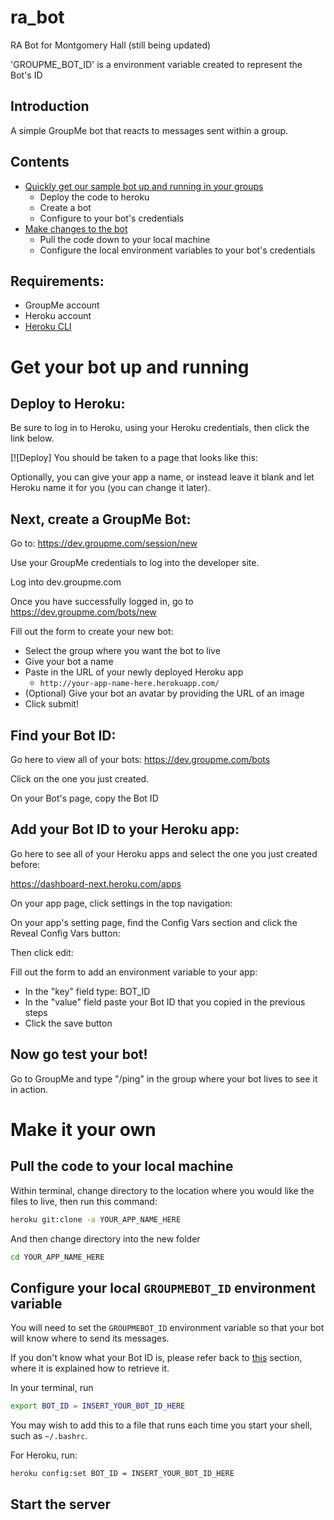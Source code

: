# ra_bot
RA Bot for Montgomery Hall (still being updated)


'GROUPME_BOT_ID' is a environment variable created to represent the Bot's ID



## Introduction

A simple GroupMe bot that reacts to messages sent within a group.

## Contents

  * [Quickly get our sample bot up and running in your groups](#deploy)
    * Deploy the code to heroku
    * Create a bot
    * Configure to your bot's credentials
  * [Make changes to the bot](#pull)
    * Pull the code down to your local machine
    * Configure the local environment variables to your bot's credentials

## Requirements:

  * GroupMe account
  * Heroku account
  * [Heroku CLI](https://devcenter.heroku.com/articles/heroku-cli)

# Get your bot up and running<a name="deploy"></a>

## Deploy to Heroku:

Be sure to log in to Heroku, using your Heroku credentials, then click the link below.

[![Deploy]
You should be taken to a page that looks like this:



Optionally, you can give your app a name, or instead leave it blank and let Heroku name it for you (you can change it later).


## Next, create a GroupMe Bot:

Go to:
https://dev.groupme.com/session/new

Use your GroupMe credentials to log into the developer site.

Log into dev.groupme.com

Once you have successfully logged in, go to https://dev.groupme.com/bots/new



Fill out the form to create your new bot:

  * Select the group where you want the bot to live
  * Give your bot a name
  * Paste in the URL of your newly deployed Heroku app
    * `http://your-app-name-here.herokuapp.com/`
  * (Optional) Give your bot an avatar by providing the URL of an image
  * Click submit!

## Find your Bot ID:<a name="get-bot-id"></a>

Go here to view all of your bots:
https://dev.groupme.com/bots

Click on the one you just created.



On your Bot's page, copy the Bot ID


## Add your Bot ID to your Heroku app:

Go here to see all of your Heroku apps and select the one you just created before:

https://dashboard-next.heroku.com/apps



On your app page, click settings in the top navigation:


On your app's setting page, find the Config Vars section and click the Reveal Config Vars button:



Then click edit:


Fill out the form to add an environment variable to your app:

  * In the "key" field type: BOT_ID
  * In the "value" field paste your Bot ID that you copied in the previous steps
  * Click the save button



## Now go test your bot!

Go to GroupMe and type "/ping" in the group where your bot lives to see it in action.



# Make it your own<a name="pull"></a>

## Pull the code to your local machine

Within terminal, change directory to the location where you would like the files to live, then run this command:

```sh
heroku git:clone -a YOUR_APP_NAME_HERE
```

And then change directory into the new folder

```sh
cd YOUR_APP_NAME_HERE
```

## Configure your local `GROUPMEBOT_ID` environment variable

You will need to set the `GROUPMEBOT_ID` environment variable so that your bot will know where to send its messages.

If you don't know what your Bot ID is, please refer back to [this](#get-bot-id) section, where it is explained how to retrieve it.

In your terminal, run
```sh
export BOT_ID = INSERT_YOUR_BOT_ID_HERE
```
You may wish to add this to a file that runs each time you start your shell, such as `~/.bashrc`.

For Heroku, run:
```sh
heroku config:set BOT_ID = INSERT_YOUR_BOT_ID_HERE
```

## Start the server

